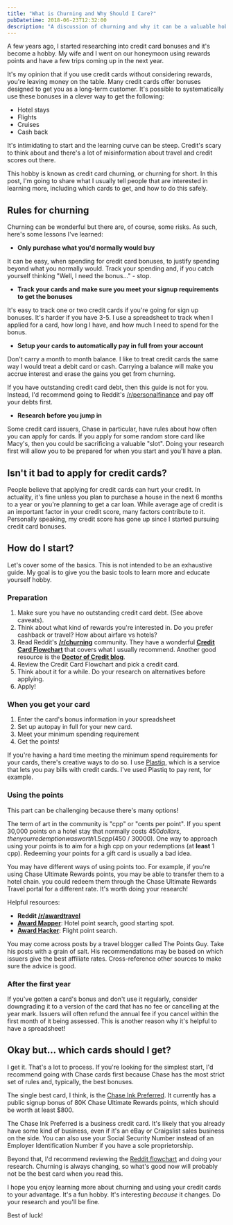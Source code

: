 ```yaml
---
title: "What is Churning and Why Should I Care?"
pubDatetime: 2018-06-23T12:32:00
description: "A discussion of churning and why it can be a valuable hobby"
---
```


A few years ago, I started researching into credit card bonuses and it's become
a hobby. My wife and I went on our honeymoon using
rewards points and have a few trips coming up in the next year.

It's my opinion that if you use credit cards without considering rewards,
you're leaving money on the table. Many credit cards offer bonuses designed to
get you as a long-term customer. It's possible to systematically use these
bonuses in a clever way to get the following:

* Hotel stays
* Flights
* Cruises
* Cash back

It's intimidating to start and the learning curve can be steep. Credit's scary
to think about and there's a lot of misinformation about travel and credit
scores out there.

This hobby is known as credit card churning, or churning for short.
In this post, I'm going to share what I usually tell people that are interested
in learning more, including which cards to get, and how to do this safely.

## Rules for churning

Churning can be wonderful but there are, of course, some
risks. As such, here's some lessons I've learned:

* **Only purchase what you'd normally would buy**

It can be easy, when spending for credit card bonuses, to justify spending
beyond what you normally would. Track your spending
and, if you catch yourself thinking "Well, I need the bonus..." - stop.

* **Track your cards and make sure you meet your signup requirements to get the bonuses**

It's easy to track one or two credit cards if you're going for sign up bonuses.
It's harder if you have 3-5. I use a spreadsheet to track when I applied for
a card, how long I have, and how much I need to spend for the bonus.

* **Setup your cards to automatically pay in full from your account**

Don't carry a month to month balance. I like to treat credit cards the same way
I would treat a debit card or cash. Carrying a balance will make you accrue
interest and erase the gains you get from churning.

If you have outstanding credit card debt, then this guide is not for you. Instead,
I'd recommend going to Reddit's
[/r/personalfinance](https://www.reddit.com/r/personalfinance/) and pay off your
debts first.

* **Research before you jump in**

Some credit card issuers, Chase in particular, have rules about how often you
can apply for cards. If you apply for some random store card like Macy's, then
you could be sacrificing a valuable "slot". Doing your research first will allow
you to be prepared for when you start and you'll have a plan.

## Isn't it bad to apply for credit cards?

People believe that applying for credit cards can hurt your credit. In
actuality, it's fine unless you plan to purchase a house in the
next 6 months to a year or you're planning to get a car loan. While average age of
credit is an important factor in your credit score, many factors contribute to
it. Personally speaking, my credit score has gone up since I started pursuing credit
card bonuses.

## How do I start?

Let's cover some of the basics. This is not intended to be an exhaustive guide.
My goal is to give you the basic tools to learn more and educate yourself hobby.

### Preparation

1. Make sure you have no outstanding credit card debt. (See above caveats).
2. Think about what kind of rewards you're interested in. Do you prefer cashback
   or travel? How about airfare vs hotels?
3. Read Reddit's **[/r/churning](https://www.reddit.com/r/churning)** community.
   They have a wonderful **[Credit Card
   Flowchart](https://www.reddit.com/r/churning/comments/6wzkwj/faq_credit_card_recommendation_flowchart/)**
   that covers what I usually recommend. Another good resource is the **[Doctor of
   Credit blog](https://www.doctorofcredit.com)**.
4. Review the Credit Card Flowchart and pick a credit card.
5. Think about it for a while. Do your research on alternatives before applying.
6. Apply!

### When you get your card

1. Enter the card's bonus information in your spreadsheet
2. Set up autopay in full for your new card.
3. Meet your minimum spending requirement
4. Get the points!

If you're having a hard time meeting the minimum spend requirements for your
cards, there's creative ways to do so. I use [Plastiq](http://plastiq.com/),
which is a service that lets you pay bills with
credit cards. I've used Plastiq to pay rent, for example.

### Using the points

This part can be challenging because there's many options!

The term of art in the community is "cpp" or "cents per point". If you spent
30,000 points on a hotel stay that normally costs $450 dollars, then your
redemption was worth 1.5 cpp ($450 / 30000). One way to approach using your
points is to aim for a high cpp on your redemptions (at **least** 1 cpp).
Redeeming your points for a gift card is usually a bad idea.

You may have different ways of using points too. For example, if you're using
Chase Ultimate Rewards points, you may be able to transfer them to a hotel
chain. you could redeem them through the Chase Ultimate Rewards Travel portal
for a different rate. It's worth doing your research!

Helpful resources:

* **Reddit [/r/awardtravel](https://www.reddit.com/r/awardtravel/)**
* **[Award Mapper](http://www.awardmapper.com/)**: Hotel point search, good starting
    spot.
* **[Award Hacker](https://www.awardhacker.com/)**: Flight point search.

You may come across posts by a travel blogger called The Points Guy. Take his
posts with a grain of salt. His recommendations may be based on which issuers
give the best affiliate rates. Cross-reference other sources to make sure the
advice is good.

### After the first year

If you've gotten a card's bonus and don't use it regularly,
consider downgrading it to a version of the card that has no fee or cancelling
at the year mark. Issuers will often refund the annual fee if you cancel within
the first month of it being assessed. This is another reason why it's helpful to
have a spreadsheet!

## Okay but... which cards should I get?

I get it. That's a lot to process. If you're looking for the simplest start, I'd
recommend going with Chase cards first because Chase has the most strict set of
rules and, typically, the best bonuses.

The single best card, I think, is the
[Chase Ink
Preferred](https://creditcards.chase.com/small-business-credit-cards/ink-business-preferred).
It currently has a public signup bonus of 80K Chase Ultimate Rewards points,
which should be worth at least $800.

The Chase Ink Preferred is a business
credit card. It's likely that you already have some kind of business, even
if it's an eBay or Craigslist sales business on the side. You can also use your
Social Security Number instead of an Employer Identification Number if you have
a sole proprietorship.

Beyond that, I'd recommend reviewing the [Reddit
flowchart](https://www.reddit.com/r/churning/comments/6wzkwj/faq_credit_card_recommendation_flowchart/)
and doing your research. Churning is always changing, so what's good now will
probably not be the best card when you read this.

I hope you enjoy learning more about churning and using your credit cards to
your advantage. It's a fun hobby. It's interesting *because* it changes. Do
your research and you'll be fine.

Best of luck!
